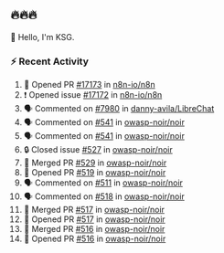 ## 🔥🔥🔥
👋 Hello, I'm KSG.  

### ⚡ Recent Activity
<!--START_SECTION:activity-->
1. 💪 Opened PR [#17173](https://github.com/n8n-io/n8n/pull/17173) in [n8n-io/n8n](https://github.com/n8n-io/n8n)
2. ❗ Opened issue [#17172](https://github.com/n8n-io/n8n/issues/17172) in [n8n-io/n8n](https://github.com/n8n-io/n8n)
3. 🗣 Commented on [#7980](https://github.com/danny-avila/LibreChat/pull/7980#issuecomment-2989630088) in [danny-avila/LibreChat](https://github.com/danny-avila/LibreChat)
4. 🗣 Commented on [#541](https://github.com/owasp-noir/noir/pull/541#issuecomment-2676963500) in [owasp-noir/noir](https://github.com/owasp-noir/noir)
5. 🗣 Commented on [#541](https://github.com/owasp-noir/noir/pull/541#issuecomment-2676901931) in [owasp-noir/noir](https://github.com/owasp-noir/noir)
6. 🔒 Closed issue [#527](https://github.com/owasp-noir/noir/issues/527) in [owasp-noir/noir](https://github.com/owasp-noir/noir)
7. 🎉 Merged PR [#529](https://github.com/owasp-noir/noir/pull/529) in [owasp-noir/noir](https://github.com/owasp-noir/noir)
8. 💪 Opened PR [#519](https://github.com/owasp-noir/noir/pull/519) in [owasp-noir/noir](https://github.com/owasp-noir/noir)
9. 🗣 Commented on [#511](https://github.com/owasp-noir/noir/issues/511#issuecomment-2613763841) in [owasp-noir/noir](https://github.com/owasp-noir/noir)
10. 🗣 Commented on [#518](https://github.com/owasp-noir/noir/issues/518#issuecomment-2613260980) in [owasp-noir/noir](https://github.com/owasp-noir/noir)
11. 🎉 Merged PR [#517](https://github.com/owasp-noir/noir/pull/517) in [owasp-noir/noir](https://github.com/owasp-noir/noir)
12. 💪 Opened PR [#517](https://github.com/owasp-noir/noir/pull/517) in [owasp-noir/noir](https://github.com/owasp-noir/noir)
13. 🎉 Merged PR [#516](https://github.com/owasp-noir/noir/pull/516) in [owasp-noir/noir](https://github.com/owasp-noir/noir)
14. 💪 Opened PR [#516](https://github.com/owasp-noir/noir/pull/516) in [owasp-noir/noir](https://github.com/owasp-noir/noir)
<!--END_SECTION:activity-->
